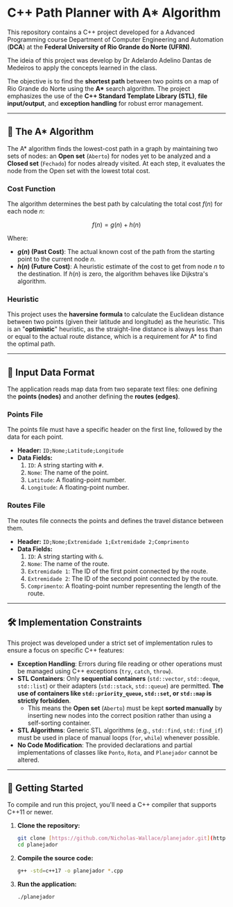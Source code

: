# C++ Path Planner with A* Algorithm

This repository contains a C++ project developed for a Advanced Programming course Department of Computer Engineering and Automation (**DCA**) at the **Federal University of Rio Grande do Norte (UFRN)**.

The ideia of this project was develop by Dr Adelardo Adelino Dantas de Medeiros to apply the concepts learned in the class.

The objective is to find the **shortest path** between two points on a map of Rio Grande do Norte using the **A\*** search algorithm. The project emphasizes the use of the **C++ Standard Template Library (STL)**, **file input/output**, and **exception handling** for robust error management.

---

## 🧠 The A* Algorithm

The A\* algorithm finds the lowest-cost path in a graph by maintaining two sets of nodes: an **Open set** (`Aberto`) for nodes yet to be analyzed and a **Closed set** (`Fechado`) for nodes already visited. At each step, it evaluates the node from the Open set with the lowest total cost.

### Cost Function
The algorithm determines the best path by calculating the total cost $f(n)$ for each node $n$:

$$f(n) = g(n) + h(n)$$

Where:
* **$g(n)$ (Past Cost)**: The actual known cost of the path from the starting point to the current node $n$.
* **$h(n)$ (Future Cost)**: A heuristic estimate of the cost to get from node $n$ to the destination. If $h(n)$ is zero, the algorithm behaves like Dijkstra's algorithm.

### Heuristic
This project uses the **haversine formula** to calculate the Euclidean distance between two points (given their latitude and longitude) as the heuristic. This is an "**optimistic**" heuristic, as the straight-line distance is always less than or equal to the actual route distance, which is a requirement for A\* to find the optimal path.

---

## 📁 Input Data Format

The application reads map data from two separate text files: one defining the **points (nodes)** and another defining the **routes (edges)**.

### Points File
The points file must have a specific header on the first line, followed by the data for each point.

* **Header:** `ID;Nome;Latitude;Longitude`
* **Data Fields:**
    1.  `ID`: A string starting with `#`.
    2.  `Nome`: The name of the point.
    3.  `Latitude`: A floating-point number.
    4.  `Longitude`: A floating-point number.

### Routes File
The routes file connects the points and defines the travel distance between them.

* **Header:** `ID;Nome;Extremidade 1;Extremidade 2;Comprimento`
* **Data Fields:**
    1.  `ID`: A string starting with `&`.
    2.  `Nome`: The name of the route.
    3.  `Extremidade 1`: The ID of the first point connected by the route.
    4.  `Extremidade 2`: The ID of the second point connected by the route.
    5.  `Comprimento`: A floating-point number representing the length of the route.

---

## 🛠️ Implementation Constraints

This project was developed under a strict set of implementation rules to ensure a focus on specific C++ features:

* **Exception Handling**: Errors during file reading or other operations must be managed using C++ exceptions (`try`, `catch`, `throw`).
* **STL Containers**: Only **sequential containers** (`std::vector`, `std::deque`, `std::list`) or their adapters (`std::stack`, `std::queue`) are permitted. **The use of containers like `std::priority_queue`, `std::set`, or `std::map` is strictly forbidden**.
    * This means the **Open set** (`Aberto`) must be kept **sorted manually** by inserting new nodes into the correct position rather than using a self-sorting container.
* **STL Algorithms**: Generic STL algorithms (e.g., `std::find`, `std::find_if`) must be used in place of manual loops (`for`, `while`) whenever possible.
* **No Code Modification**: The provided declarations and partial implementations of classes like `Ponto`, `Rota`, and `Planejador` cannot be altered.

---

## 🚀 Getting Started

To compile and run this project, you'll need a C++ compiler that supports C++11 or newer.

1.  **Clone the repository:**
    ```sh
    git clone [https://github.com/Nicholas-Wallace/planejador.git](https://github.com/Nicholas-Wallace/planejador.git)
    cd planejador
    ```

2.  **Compile the source code:**
    ```sh
    g++ -std=c++17 -o planejador *.cpp
    ```

3.  **Run the application:**
    ```sh
    ./planejador 
    ```
